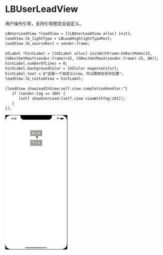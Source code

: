 # LBUserLeadView
用户操作引导，支持引导图完全自定义。

```ObjC
LBUserLeadView *leadView = [[LBUserLeadView alloc] init];
leadView.lb_lightType = LBLeadHighlightTypeRect;
leadView.lb_sourceRect = sender.frame;
    
UILabel *hintLabel = [[UILabel alloc] initWithFrame:CGRectMake(15, CGRectGetMaxY(sender.frame)+25, CGRectGetMaxX(sender.frame)-15, 80)];
hintLabel.numberOfLines = 0;
hintLabel.backgroundColor = [UIColor magentaColor];
hintLabel.text = @"这是一个自定义view，可以摆放在任何位置";
leadView.lb_customView = hintLabel;
    
[leadView showLeadInView:self.view completionHandler:^{
   if (sender.tag == 100) {
      [self showUserLead:[self.view viewWithTag:101]];
   }
}];
```
![](https://github.com/A1129434577/LBUserLeadView/blob/master/LBUserLeadView.gif?raw=true)
